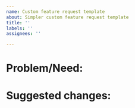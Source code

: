 ```yaml
---
name: Custom feature request template
about: Simpler custom feature request template
title: ''
labels: ''
assignees: ''

---
```


# Problem/Need:

<!-- issue # or problem description or why something should be fixed/added -->

# Suggested changes:

<!-- to make it easier to review, here's a general summary of what I did to fix it or improve it: -->

<!-- automated tests I ran (if available) -->
